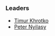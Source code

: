 ### Leaders
* [Timur Khrotko](mailto:timur@owasp.org)
* [Peter Nyilasy](mailto:peter.nyilasy@owasp.org)
